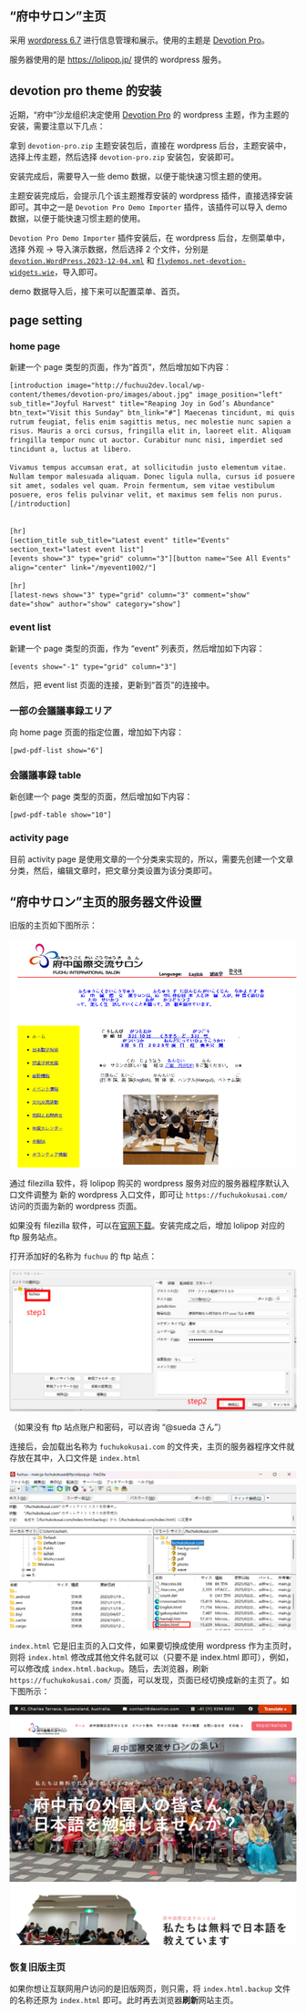 ## “府中サロン”主页

采用 [wordpress 6.7](https://wordpress.org/download/releases/6-7/) 进行信息管理和展示。使用的主题是 [Devotion Pro](https://flythemes.net/wordpress-themes/devotion-lite-wordpress-theme/)。

服务器使用的是 https://lolipop.jp/ 提供的 wordpress 服务。

## devotion pro theme 的安装

近期，“府中”沙龙组织决定使用 [Devotion Pro](https://flythemes.net/wordpress-themes/devotion-lite-wordpress-theme/) 的 wordpress 主题，作为主题的安装，需要注意以下几点：

拿到 `devotion-pro.zip` 主题安装包后，直接在 wordpress 后台，主题安装中，选择上传主题，然后选择 `devotion-pro.zip` 安装包，安装即可。

安装完成后，需要导入一些 demo 数据，以便于能快速习惯主题的使用。

主题安装完成后，会提示几个该主题推荐安装的 wordpress 插件，直接选择安装即可。其中之一是 `Devotion Pro Demo Importer` 插件，该插件可以导入 demo 数据，以便于能快速习惯主题的使用。

`Devotion Pro Demo Importer` 插件安装后，在 wordpress 后台，左侧菜单中，选择 外观 -> 导入演示数据，然后选择 2 个文件，分别是 [`devotion.WordPress.2023-12-04.xml`](../files/devotion.WordPress.2023-12-04.xml) 和 [`flydemos.net-devotion-widgets.wie`](../../..//files/flydemos.net-devotion-widgets.wie)，导入即可。

demo 数据导入后，接下来可以配置菜单、首页。

## page setting

### home page

新建一个 page 类型的页面，作为“首页”，然后增加如下内容：

```
[introduction image="http://fuchuu2dev.local/wp-content/themes/devotion-pro/images/about.jpg" image_position="left" sub_title="Joyful Harvest" title="Reaping Joy in God’s Abundance" btn_text="Visit this Sunday" btn_link="#"] Maecenas tincidunt, mi quis rutrum feugiat, felis enim sagittis metus, nec molestie nunc sapien a risus. Mauris a orci cursus, fringilla elit in, laoreet elit. Aliquam fringilla tempor nunc ut auctor. Curabitur nunc nisi, imperdiet sed tincidunt a, luctus at libero.

Vivamus tempus accumsan erat, at sollicitudin justo elementum vitae. Nullam tempor malesuada aliquam. Donec ligula nulla, cursus id posuere sit amet, sodales vel quam. Proin fermentum, sem vitae vestibulum posuere, eros felis pulvinar velit, et maximus sem felis non purus.[/introduction]


[hr]
[section_title sub_title="Latest event" title="Events" section_text="latest event list"]
[events show="3" type="grid" column="3"][button name="See All Events" align="center" link="/myevent1002/"]

[hr]
[latest-news show="3" type="grid" column="3" comment="show" date="show" author="show" category="show"]
```

### event list

新建一个 page 类型的页面，作为 “event” 列表页，然后增加如下内容：

```
[events show="-1" type="grid" column="3"]
```

然后，把 event list 页面的连接，更新到“首页”的连接中。

### 一部の会議議事録エリア

向 home page 页面的指定位置，增加如下内容：

```
[pwd-pdf-list show="6"]
```

### 会議議事録 table

新创建一个 page 类型的页面，然后增加如下内容：

```
[pwd-pdf-table show="10"]
```

### activity page

目前 activity page 是使用文章的一个分类来实现的，所以，需要先创建一个文章分类，然后，编辑文章时，把文章分类设置为该分类即可。

## “府中サロン”主页的服务器文件设置

旧版的主页如下图所示：

![oldHomePage1](../../images/image-5.png)

通过 filezilla 软件，将 lolipop 购买的 wordpress 服务对应的服务器程序默认入口文件调整为 新的 wordpress 入口文件，即可让 `https://fuchukokusai.com/` 访问的页面为新的 wordpress 页面。

如果没有 filezilla 软件，可以在[官网下载](https://download.filezilla-project.org/client/FileZilla_3.68.1_win64_sponsored2-setup.exe)。安装完成之后，增加 lolipop 对应的 ftp 服务站点。

打开添加好的名称为 `fuchuu` 的 ftp 站点：

![filezilla1](../../images/image-4.png)

（如果没有 ftp 站点账户和密码，可以咨询 “@sueda さん”）

连接后，会加载出名称为 `fuchukokusai.com` 的文件夹，主页的服务器程序文件就存放在其中，入口文件是 `index.html`

![indexFileShow1](../../images/image-6.png)

`index.html` 它是旧主页的入口文件，如果要切换成使用 wordpress 作为主页时，则将 `index.html` 修改成其他文件名就可以（只要不是 index.html 即可），例如，可以修改成 `index.html.backup`。随后，去浏览器，刷新 `https://fuchukokusai.com/` 页面，可以发现，页面已经切换成新的主页了。如下图所示：

![newHomePage1](../../images/image-3.png)

### 恢复旧版主页

如果你想让互联网用户访问的是旧版网页，则只需，将 `index.html.backup` 文件的名称还原为 `index.html` 即可。此时再去浏览器**刷新**网站主页。
